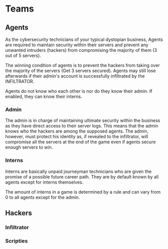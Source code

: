 # Teams

## Agents

As the cybersecurity technicians of your typical dystopian business, Agents are required to maintain security within their servers and prevent any unwanted intruders (hackers) from compromising the majority of them (3 out of 5 servers).

The winning condition of agents is to prevent the hackers from taking over the majority of the servers (Get 3 servers secured). Agents may still lose afterwards if their admin's account is successfully infiltrated by the INFILTRATOR.

Agents do not know who each other is nor do they know their admin. If enabled, they can know their interns.

### Admin

The admin is in charge of maintaining ultimate security within the business as they have direct access to their server logs. This means that the admin knows who the hackers are among the supposed agents. The admin, however, must protect his identity as, if revealed to the infiltrator, will compromise all the servers at the end of the game even if agents secure enough servers to win.

### Interns

Interns are basically unpaid journeyman technicians who are given the promise of a possible future career path. They are by default known by all agents except for interns themselves.

The amount of interns in a game is determined by a rule and can vary from 0 to all agents except for the admin.

## Hackers

### Infiltrator

### Scripties
